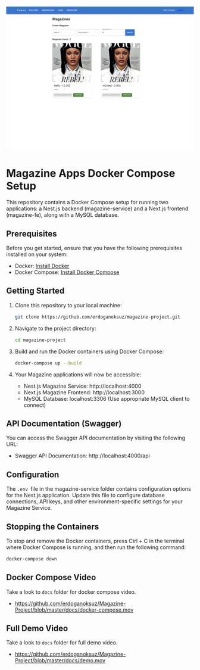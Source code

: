 ![alt text](/docs//wallpaper.png "Title")

# Magazine Apps Docker Compose Setup

This repository contains a Docker Compose setup for running two applications: a Nest.js backend (magazine-service) and a Next.js frontend (magazine-fe), along with a MySQL database.

## Prerequisites

Before you get started, ensure that you have the following prerequisites installed on your system:

- Docker: [Install Docker](https://docs.docker.com/get-docker/)
- Docker Compose: [Install Docker Compose](https://docs.docker.com/compose/install/)

## Getting Started

1. Clone this repository to your local machine:

   ```bash
   git clone https://github.com/erdoganoksuz/magazine-project.git
   ```

2. Navigate to the project directory:

   ```bash
   cd magazine-project
   ```

3. Build and run the Docker containers using Docker Compose:
   ```bash
   docker-compose up --build
   ```
4. Your Magazine applications will now be accessible:
   - Nest.js Magazine Service: http://localhost:4000
   - Next.js Magazine Frontend: http://localhost:3000
   - MySQL Database: localhost:3306 (Use appropriate MySQL client to connect)

## API Documentation (Swagger)

You can access the Swagger API documentation by visiting the following URL:

- Swagger API Documentation: http://localhost:4000/api

## Configuration

The `.env `file in the magazine-service folder contains configuration options for the Nest.js application. Update this file to configure database connections, API keys, and other environment-specific settings for your Magazine Service.

## Stopping the Containers

To stop and remove the Docker containers, press Ctrl + C in the terminal where Docker Compose is running, and then run the following command:

```bash
docker-compose down
```

## Docker Compose Video
Take a look to `docs` folder for docker compose video.
- https://github.com/erdoganoksuz/Magazine-Project/blob/master/docs/docker-compose.mov

## Full Demo Video

Take a look to `docs` folder for full demo video.
- https://github.com/erdoganoksuz/Magazine-Project/blob/master/docs/demo.mov
